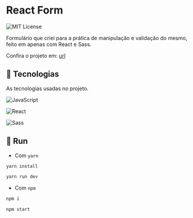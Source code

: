 
# React Form 
![MIT License](https://img.shields.io/badge/License-MIT-green.svg)

Formulário que criei para a prática de manipulação e validação do mesmo, feito em apenas com React e Sass.

Confira o projeto em: [url]()


## 📼 Tecnologias
As tecnologias usadas no projeto.

![JavaScript](https://img.shields.io/badge/JavaScript-323330?style=for-the-badge&logo=javascript&logoColor=F7DF1E)

![React](https://img.shields.io/badge/React-20232A?style=for-the-badge&logo=react&logoColor=61DAFB)

![Sass](https://img.shields.io/badge/Sass-CC6699?style=for-the-badge&logo=sass&logoColor=white)
## 💈 Run 

- Com `yarn`
```bash
yarn install

yarn run dev
```

- Com `npm` 
```bash
npm i

npm start
```
